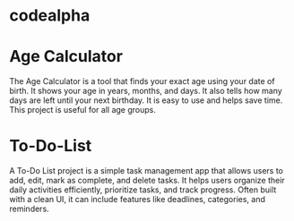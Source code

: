 # codealpha
# Age Calculator
The Age Calculator is a tool that finds your exact age using your date of birth. 
It shows your age in years, months, and days.
It also tells how many days are left until your next birthday.
It is easy to use and helps save time. 
This project is useful for all age groups.

# To-Do-List
A To-Do List project is a simple task management app that allows users to add, edit, mark as complete, and delete tasks.
It helps users organize their daily activities efficiently, prioritize tasks, and track progress.
Often built with a clean UI, it can include features like deadlines, categories, and reminders.
